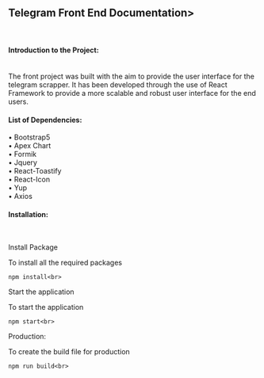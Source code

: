 <h2>Telegram Front End Documentation></h2><br>
<h4>Introduction to the Project:</h4><br>
The front project was built with the aim to provide the user interface for the telegram scrapper. It has been developed through the use of React Framework to provide a more scalable and robust user interface for the end users. <br>

<h4>List of Dependencies:</h4>
•	Bootstrap5<br>
•	Apex Chart<br>
•	Formik<br>
•	Jquery<br>
•	React-Toastify<br>
•	React-Icon<br>
•	Yup<br>
•	Axios<br>

<h4>Installation:</h4><br>

Install Package<br>

To install all the required  packages <br>

```
npm install<br>
```

Start the application<br>

To start the application<br>

```
npm start<br>
```

Production:<br>

To create the build file for production<br>

```
npm run build<br>
```
